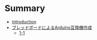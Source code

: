 # Summary

* [introduction](README.md)
* [ブレッドボードによるArduino互換機作成](chapter1.md)
   * [1-1](article1-1.md)


